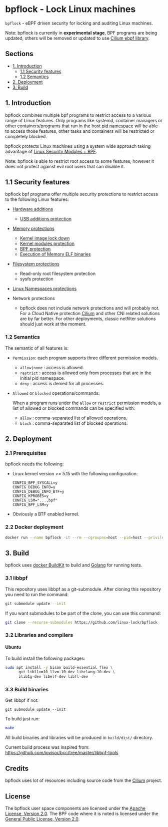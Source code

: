 # bpflock - Lock Linux machines

`bpflock` - eBPF driven security for locking and auditing Linux machines.

Note: bpflock is currently in **experimental stage**, BPF programs are being updated, others will be removed or updated to use [Cilium ebpf library](https://github.com/cilium/ebpf/).

## Sections

* [1. Introduction](https://github.com/linux-lock/bpflock#1-introduction)
  - [1.1 Security features](https://github.com/linux-lock/bpflock#11-security-features)
  - [1.2 Semantics](https://github.com/linux-lock/bpflock#12-semantics)
* [2. Deployment](https://github.com/linux-lock/bpflock#2-deployment)
* [3. Build](https://github.com/linux-lock/bpflock#3-build)


## 1. Introduction

bpflock combines multiple bpf programs to restrict access to a various range of Linux features. Only programs like systemd, container managers or other containers/programs that run in the host [pid namespace](https://man7.org/linux/man-pages/man7/namespaces.7.html) will be able to access those features, other tasks and containers will be restricted or completely blocked.

bpflock protects Linux machines using a system wide approach taking advantage of [Linux Security Modules + BPF](https://www.kernel.org/doc/html/latest/bpf/bpf_lsm.html).

Note: bpflock is able to restrict root access to some features, however it does not protect against evil root users that can disable it.


## 1.1 Security features

bpflock bpf programs offer multiple security protections to restrict access to the following Linux features:

* [Hardware additions](https://github.com/linux-lock/bpflock/tree/main/doc/hardware-additions.md)
  - [USB additions protection](https://github.com/linux-lock/bpflock/tree/main/doc/hardware-additions.md#1-usb-additions-protection)

* [Memory protections](https://github.com/linux-lock/bpflock/tree/main/doc/memory-protections.md)
  - [Kernel image lock down](https://github.com/linux-lock/bpflock/tree/main/doc/memory-protections.md#1-kernel-image-lock-down)
  - [Kernel modules protection](https://github.com/linux-lock/bpflock/tree/main/doc/memory-protections.md#2-kernel-modules-protections)
  - [BPF protection](https://github.com/linux-lock/bpflock/tree/main/doc/memory-protections.md#3-bpf-protection)
  - [Execution of Memory ELF binaries](https://github.com/linux-lock/bpflock/tree/main/doc/memory-protections.md#4-execution-of-memory-elf-binaries)

* [Filesystem protections](https://github.com/linux-lock/bpflock/tree/main/doc/filesystem-protections.md)

  - Read-only root filesystem protection
  - sysfs protection

* [Linux Namespaces protections](https://github.com/linux-lock/bpflock#34-namespaces-protections)

* Network protections

  - bpflock does not include network protections and will probably not. For a Cloud Native protection [Cilium](https://github.com/cilium/cilium) and other CNI related solutions are by far better. For other deployments, classic netfilter solutions should just work at the moment.


### 1.2 Semantics

The semantic of all features is:

* `Permission`: each program supports three different permission models.
  - `allow|none` : access is allowed.
  - `restrict` : access is allowed only from processes that are in the initial pid namespace.
  - `deny` : access is denied for all processes.

* `Allowed` or `blocked` operations/commands:

  When a program runs under the `allow` or `restrict` permission models, a list of allowed or blocked commands can be specified with:
  - `allow` : comma-separated list of allowed operations.
  - `block` : comma-separated list of blocked operations.


## 2. Deployment

### 2.1 Prerequisites

bpflock needs the following:

* Linux kernel version >= 5.15 with the following configuration:

  ```code
  CONFIG_BPF_SYSCALL=y
  CONFIG_DEBUG_INFO=y
  CONFIG_DEBUG_INFO_BTF=y
  CONFIG_KPROBES=y
  CONFIG_LSM="...,bpf"
  CONFIG_BPF_LSM=y
  ```

* Obviously a BTF enabled kernel.


### 2.2 Docker deployment

```bash
docker run --name bpflock -it --rm --cgroupns=host --pid=host --privileged -v /sys/kernel/security:/sys/kernel/security -v /sys/fs/bpf:/sys/fs/bpf linux-lock/bpflock:latest
```

## 3. Build

bpflock uses [docker BuildKit](https://docs.docker.com/develop/develop-images/build_enhancements/) to build and [Golang](https://go.dev/doc/install) for running tests.



### 3.1 libbpf

This repository uses libbpf as a git-submodule. After cloning this repository you need to run the command:

```bash
git submodule update --init
```

If you want submodules to be part of the clone, you can use this command:

```bash
git clone --recurse-submodules https://github.com/linux-lock/bpflock
```

### 3.2 Libraries and compilers

#### Ubuntu

To build install the following packages:
  ```bash
  sudo apt install -y bison build-essential flex \
        git libllvm10 llvm-10-dev libclang-10-dev \
        zlib1g-dev libelf-dev libfl-dev
  ```

### 3.3 Build binaries

Get libbpf if not:
```
git submodule update --init
```

To build just run:
```bash
make
```

All build binaries and libraries will be produced in `build/dist/` directory.

Current build process was inspired from: https://github.com/iovisor/bcc/tree/master/libbpf-tools


## Credits

bpflock uses lot of resources including source code from the [Cilium](https://github.com/cilium/cilium) project.

## License

The bpflock user space components are licensed under the [Apache License, Version 2.0](https://github.com/linux-lock/bpflock/blob/main/LICENSE). The BPF code where it is noted is licensed under the [General Public License, Version 2.0](https://github.com/linux-lock/bpflock/blob/main/src/COPYING).